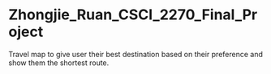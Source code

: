 # Zhongjie_Ruan_CSCI_2270_Final_Project
Travel map to give user their best destination based on their preference and show them the shortest route.
